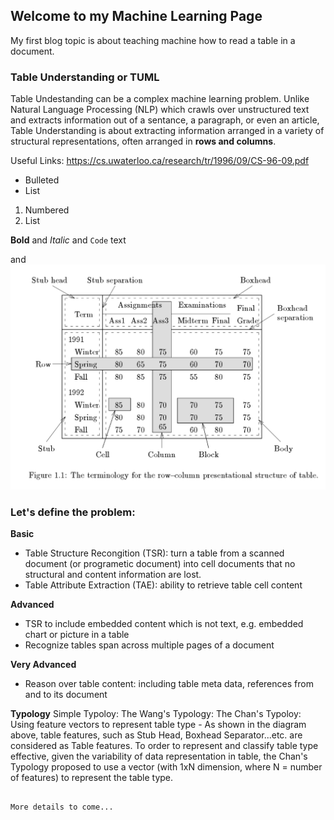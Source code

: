 ## Welcome to my Machine Learning Page
My first blog topic is about teaching machine how to read a table in a document.

### Table Understanding or TUML
Table Undestanding can be a complex machine learning problem.  Unlike Natural Language Processing (NLP) which crawls over unstructured text and extracts information out of a sentance, a paragraph, or even an article, Table Understanding is about extracting information arranged in a variety of structural representations, often arranged in **rows and columns**.


Useful Links:
https://cs.uwaterloo.ca/research/tr/1996/09/CS-96-09.pdf


- Bulleted
- List

1. Numbered
2. List

**Bold** and _Italic_ and `Code` text

and ![image](https://github.com/jcbnose/JohnChanML.github.io/blob/master/img_terminologyOfTable.png)

### Let's define the problem:
**Basic**
- Table Structure Recongition (TSR): turn a table from a scanned document (or programetic document) into cell documents that no structural and content information are lost.
- Table Attribute Extraction (TAE): ability to retrieve table cell content 

**Advanced**
- TSR to include embedded content which is not text, e.g. embedded chart or picture in a table
- Recognize tables span across multiple pages of a document

**Very Advanced**
- Reason over table content:
  including table meta data, references from and to its document

**Typology**
Simple Typoloy:
The Wang's Typology:
The Chan's Typoloy:
  Using feature vectors to represent table type - As shown in the diagram above, table features, such as Stub Head, Boxhead Separator...etc. are considered as Table features.  To order to represent and classify table type effective, given the variability of data representation in table, the Chan's Typology proposed to use a vector (with 1xN dimension, where N = number of features) to represent the table type.


```

More details to come...
